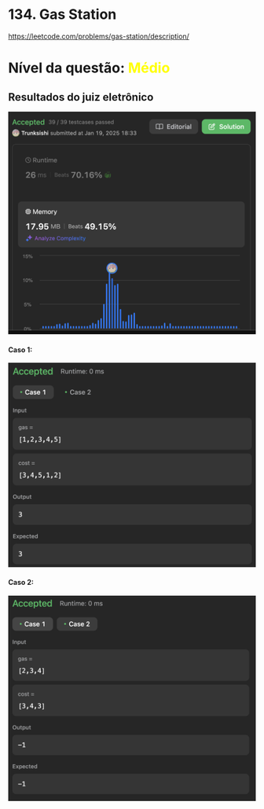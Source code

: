 # 134. Gas Station

https://leetcode.com/problems/gas-station/description/

# Nível da questão:  <span style="color: yellow;">Médio</span>

## Resultados do juiz eletrônico

![](/assets/Result_media2.png)

#### Caso 1:

![](/assets/Case1_media2.png)
#### Caso 2:

![](/assets/Case2_media2.png)

